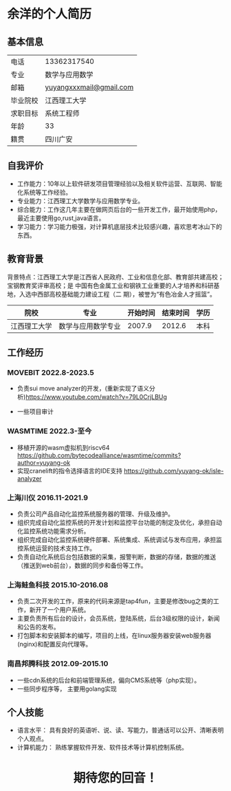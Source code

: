 # 余洋的个人简历

## 基本信息

|     |   |
|  ----  | ----  |
| 电话  | 13362317540 |
| 专业  | 数学与应用数学 |
| 邮箱  | yuyangxxxmail@gmail.com |
| 毕业院校  | 江西理工大学 |
| 求职目标  | 系统工程师 |
| 年龄  | 33 |
| 籍贯  | 四川广安 |


## 自我评价

* 工作能力：10年以上软件研发项目管理经验以及相关软件运营、互联网、智能化系统等工作经验。
* 专业能力：江西理工大学数学与应用数学专业。
* 综合能力：工作这几年主要在做网页后台的一些开发工作，最开始使用php，最近主要使用go,rust,java语言。
* 学习能力：学习能力极强，对计算机底层技术比较感兴趣，喜欢思考冰山下的东西。




## 教育背景

背景特点：江西理工大学是江西省人民政府、工业和信息化部、教育部共建高校；宝钢教育奖评审高校；是
中国有色金属工业和钢铁工业重要的人才培养和科研基地，入选中西部高校基础能力建设工程（二
期），被誉为“有色冶金人才摇篮”。

|   院校 |   专业  |  开始时间  | 结束时间 | 学历 | 
|  ----  |  ----  | ----  | ----  | ----  |  
| 江西理工大学 | 数学与应用数学专业  | 2007.9  |  2012.6 | 本科 




## 工作经历

### MOVEBIT 2022.8-2023.5
* 负责sui move analyzer的开发，(重新实现了语义分析)https://www.youtube.com/watch?v=79L0CrjLBUg

* 一些项目审计


### WASMTIME 2022.3-至今
* 移植开源的wasm虚拟机到riscv64 https://github.com/bytecodealliance/wasmtime/commits?author=yuyang-ok
* 实现cranelift的指令选择语言的IDE支持 https://github.com/yuyang-ok/isle-analyzer
###  上海川仪  2016.11-2021.9 

* 负责公司产品自动化监控系统服务器的管理、升级及维护。
* 组织完成自动化监控系统的开发计划和监控平台功能的制定及优化，承担自动化监控系统功能需求分析。
* 组织完成自动化监控系统硬件部署、系统集成、系统调试与发布应用，承担监控系统运营的技术支持工作。
* 负责自动化系统后台包括数据的采集，报警判断，数据的存储，数据的推送（推送到web前台），数据的同步和备份等工作。

###  上海鲑鱼科技 2015.10-2016.08 
* 负责二次开发的工作，原来的代码来源是tap4fun，主要是修改bug之类的工作，新开了一个用户系统。
* 主要负责所有后台的设计，会员系统，登陆系统，后台3级权限的设计，新闻和公告的发布。
* 打包脚本和安装脚本的编写，项目的上线，在linux服务器安装web服务器(nginx)和配置反向代理等。


### 南昌邦腾科技  2012.09-2015.10
* 一些cdn系统的后台和前端管理系统，偏向CMS系统等（php实现）。
* 一些同步程序等， 主要用golang实现



## 个人技能
* 语言水平：     具有良好的英语听、说、读、写能力，普通话可以公开、清晰表明个人观点。
* 计算机能力：   熟练掌握软件开发、软件技术等计算机控制系统。



<h1 style="text-align:center">期待您的回音！ </h1>
